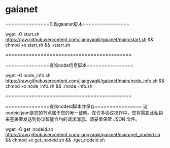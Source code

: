 # gaianet
===============启动gaianet脚本================

wget -O start.sh https://raw.githubusercontent.com/jiangyaqiii/gaianet/main/start.sh && chmod +x start.sh && ./start.sh

===========================================

===============查询node信息脚本================

wget -O node_info.sh https://raw.githubusercontent.com/jiangyaqiii/gaianet/main/node_info.sh && chmod +x node_info.sh && ./node_info.sh

===========================================

===============查询nodeid脚本并保存================
这nodeid.json是您的节点属于您的唯一证明。在许多协议操作中，您将需要此私钥来签署要发送到协议智能合约的请求消息。请妥善保管 JSON 文件。

wget -O get_nodeid.sh https://raw.githubusercontent.com/jiangyaqiii/gaianet/main/get_nodeid.sh && chmod +x get_nodeid.sh && ./get_nodeid.sh

